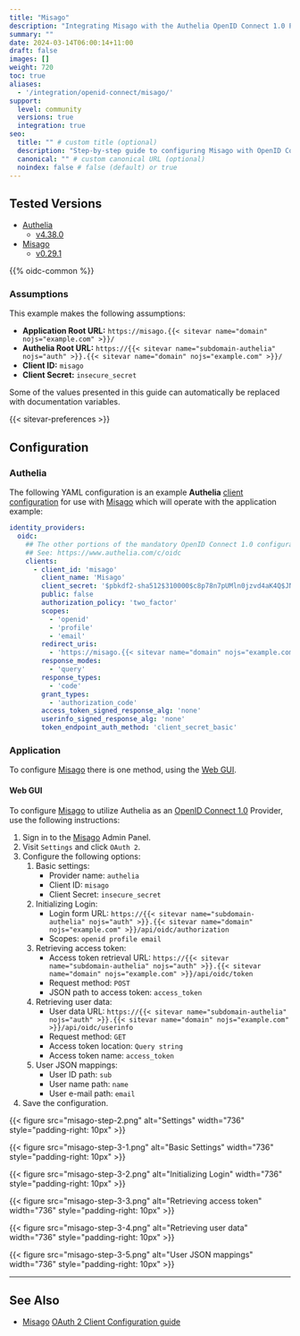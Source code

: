 ```yaml
---
title: "Misago"
description: "Integrating Misago with the Authelia OpenID Connect 1.0 Provider."
summary: ""
date: 2024-03-14T06:00:14+11:00
draft: false
images: []
weight: 720
toc: true
aliases:
  - '/integration/openid-connect/misago/'
support:
  level: community
  versions: true
  integration: true
seo:
  title: "" # custom title (optional)
  description: "Step-by-step guide to configuring Misago with OpenID Connect 1.0 for secure SSO. Enhance your login flow using Authelia’s modern identity management."
  canonical: "" # custom canonical URL (optional)
  noindex: false # false (default) or true
---
```


## Tested Versions

- [Authelia]
  - [v4.38.0](https://github.com/authelia/authelia/releases/tag/v4.38.0)
- [Misago]
  - [v0.29.1](https://github.com/tetricky/misago-image/releases/tag/v0.29.1)

{{% oidc-common %}}

### Assumptions

This example makes the following assumptions:

- __Application Root URL:__ `https://misago.{{< sitevar name="domain" nojs="example.com" >}}/`
- __Authelia Root URL:__ `https://{{< sitevar name="subdomain-authelia" nojs="auth" >}}.{{< sitevar name="domain" nojs="example.com" >}}/`
- __Client ID:__ `misago`
- __Client Secret:__ `insecure_secret`

Some of the values presented in this guide can automatically be replaced with documentation variables.

{{< sitevar-preferences >}}

## Configuration

### Authelia

The following YAML configuration is an example **Authelia** [client configuration] for use with [Misago] which will
operate with the application example:

```yaml {title="configuration.yml"}
identity_providers:
  oidc:
    ## The other portions of the mandatory OpenID Connect 1.0 configuration go here.
    ## See: https://www.authelia.com/c/oidc
    clients:
      - client_id: 'misago'
        client_name: 'Misago'
        client_secret: '$pbkdf2-sha512$310000$c8p78n7pUMln0jzvd4aK4Q$JNRBzwAo0ek5qKn50cFzzvE9RXV88h1wJn5KGiHrD0YKtZaR/nCb2CJPOsKaPK0hjf.9yHxzQGZziziccp6Yng'  # The digest of 'insecure_secret'.
        public: false
        authorization_policy: 'two_factor'
        scopes:
          - 'openid'
          - 'profile'
          - 'email'
        redirect_uris:
          - 'https://misago.{{< sitevar name="domain" nojs="example.com" >}}/oauth2/complete/'
        response_modes:
          - 'query'
        response_types:
          - 'code'
        grant_types:
          - 'authorization_code'
        access_token_signed_response_alg: 'none'
        userinfo_signed_response_alg: 'none'
        token_endpoint_auth_method: 'client_secret_basic'
```

### Application

To configure [Misago] there is one method, using the [Web GUI](#web-gui).

#### Web GUI

To configure [Misago] to utilize Authelia as an [OpenID Connect 1.0] Provider, use the following instructions:

1. Sign in to the [Misago] Admin Panel.
2. Visit `Settings` and click `OAuth 2`.
3. Configure the following options:
    1. Basic settings:
        - Provider name: `authelia`
        - Client ID: `misago`
        - Client Secret: `insecure_secret`
    2. Initializing Login:
        - Login form URL: `https://{{< sitevar name="subdomain-authelia" nojs="auth" >}}.{{< sitevar name="domain" nojs="example.com" >}}/api/oidc/authorization`
        - Scopes: `openid profile email`
    3. Retrieving access token:
        - Access token retrieval URL: `https://{{< sitevar name="subdomain-authelia" nojs="auth" >}}.{{< sitevar name="domain" nojs="example.com" >}}/api/oidc/token`
        - Request method: `POST`
        - JSON path to access token: `access_token`
    4. Retrieving user data:
        - User data URL: `https://{{< sitevar name="subdomain-authelia" nojs="auth" >}}.{{< sitevar name="domain" nojs="example.com" >}}/api/oidc/userinfo`
        - Request method: `GET`
        - Access token location: `Query string`
        - Access token name: `access_token`
    5. User JSON mappings:
        - User ID path: `sub`
        - User name path: `name`
        - User e-mail path: `email`
4. Save the configuration.

{{< figure src="misago-step-2.png" alt="Settings" width="736" style="padding-right: 10px" >}}

{{< figure src="misago-step-3-1.png" alt="Basic Settings" width="736" style="padding-right: 10px" >}}

{{< figure src="misago-step-3-2.png" alt="Initializing Login" width="736" style="padding-right: 10px" >}}

{{< figure src="misago-step-3-3.png" alt="Retrieving access token" width="736" style="padding-right: 10px" >}}

{{< figure src="misago-step-3-4.png" alt="Retrieving user data" width="736" style="padding-right: 10px" >}}

{{< figure src="misago-step-3-5.png" alt="User JSON mappings" width="736" style="padding-right: 10px" >}}

---
## See Also

- [Misago] [OAuth 2 Client Configuration guide](https://misago-project.org/t/oauth-2-client-configuration-guide/1147/)

[Misago]: https://misago-project.org/
[Authelia]: https://www.authelia.com
[OpenID Connect 1.0]: ../../openid-connect/introduction.md
[client configuration]: ../../../configuration/identity-providers/openid-connect/clients.md
